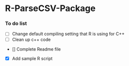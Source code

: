 # R-ParseCSV-Package

### To do list

- [ ] Change default compiling setting that R is using for C++
- [ ] Clean up c++ code
- [] Complete Readme file
- [x] Add sample R script
